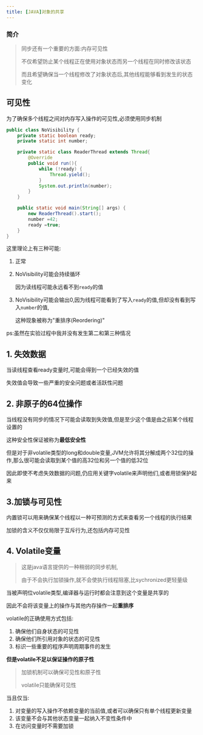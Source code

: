 ```yaml
---
title: [JAVA]对象的共享
---
```

### 简介

> 同步还有一个重要的方面:内存可见性
>
> 不仅希望防止某个线程正在使用对象状态而另一个线程在同时修改该状态
>
> 而且希望确保当一个线程修改了对象状态后,其他线程能够看到发生的状态变化

## 可见性

为了确保多个线程之间对内存写入操作的可见性,必须使用同步机制

```java
public class NoVisibility {
    private static boolean ready;
    private static int number;

    private static class ReaderThread extends Thread{
        @Override
        public void run(){
            while (!ready) {
                Thread.yield();
            }
            System.out.println(number);
        }
    }

    public static void main(String[] args) {
        new ReaderThread().start();
        number =42;
        ready =true;
    }
}
```

这里理论上有三种可能:

 1. 正常

 2. NoVisibility可能会持续循环

    因为读线程可能永远看不到`ready`的值

 3. NoVisibility可能会输出0,因为线程可能看到了写入`ready`的值,但却没有看到写入`number`的值,

    这种现象被称为"重排序(Reordering)"

ps:虽然在实验过程中我并没有发生第二和第三种情况

## 1. 失效数据

当读线程查看ready变量时,可能会得到一个已经失效的值

失效值会导致一些严重的安全问题或者活跃性问题

## 2. 非原子的64位操作

当线程没有同步的情况下可能会读取到失效值,但是至少这个值是由之前某个线程设置的

这种安全性保证被称为**最低安全性**

但是对于非volatile类型的long和double变量,JVM允许将其分解成两个32位的操作,那么很可能会读取到某个值的高32位和另一个值的低32位

因此即使不考虑失效数据的问题,仍应用关键字volatile来声明他们,或者用锁保护起来

## 3.加锁与可见性

内置锁可以用来确保某个线程以一种可预测的方式来查看另一个线程的执行结果

加锁的含义不仅仅局限于互斥行为,还包括内存可见性

## 4. Volatile变量

> 这是java语言提供的一种稍弱的同步机制,
>
> 由于不会执行加锁操作,就不会使执行线程阻塞,比sychronized更轻量级

当被声明位volatile类型,编译器与运行时都会注意到这个变量是共享的

因此不会将该变量上的操作与其他内存操作一起**重排序**

volatile的正确使用方式包括:

1. 确保他们自身状态的可见性
2. 确保他们所引用对象的状态的可见性
3. 标识一些重要的程序声明周期事件的发生

**但是volatile不足以保证操作的原子性**

> 加锁机制可以确保可见性和原子性
>
> volatile只能确保可见性

当且仅当:

1. 对变量的写入操作不依赖变量的当前值,或者可以确保只有单个线程更新变量
2. 该变量不会与其他状态变量一起纳入不变性条件中
3. 在访问变量时不需要加锁
